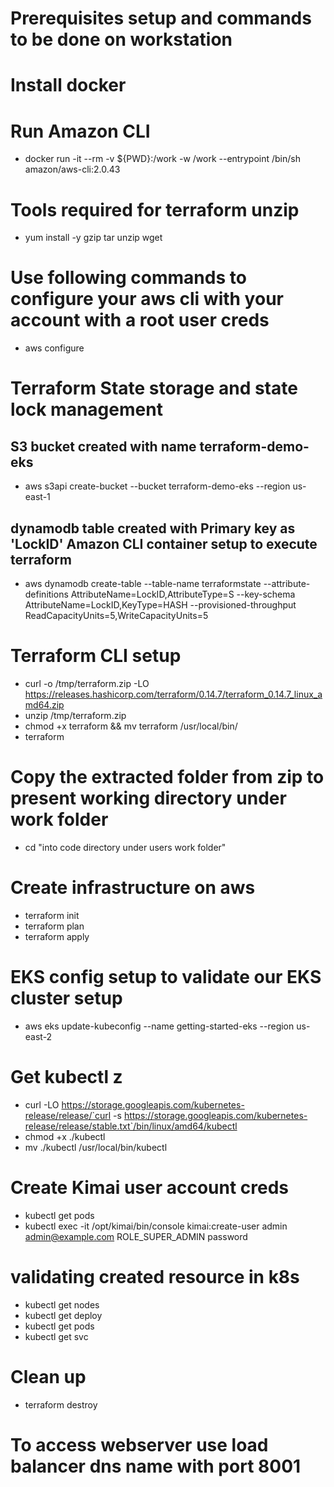 
# Prerequisites setup and commands to be done on workstation #

# Install docker

# Run Amazon CLI
- docker run -it --rm -v ${PWD}:/work -w /work --entrypoint /bin/sh amazon/aws-cli:2.0.43 

# Tools required for terraform unzip
- yum install -y gzip tar unzip wget

# Use following commands to configure your aws cli with your account with a root user creds
- aws configure 

# Terraform State storage and state lock management

## S3 bucket created with name terraform-demo-eks
- aws s3api create-bucket --bucket terraform-demo-eks --region us-east-1

## dynamodb table created with Primary key as 'LockID' Amazon CLI container setup to execute terraform
- aws dynamodb create-table --table-name terraformstate --attribute-definitions AttributeName=LockID,AttributeType=S --key-schema AttributeName=LockID,KeyType=HASH --provisioned-throughput ReadCapacityUnits=5,WriteCapacityUnits=5

# Terraform CLI setup
- curl -o /tmp/terraform.zip -LO https://releases.hashicorp.com/terraform/0.14.7/terraform_0.14.7_linux_amd64.zip
- unzip /tmp/terraform.zip
- chmod +x terraform && mv terraform /usr/local/bin/
- terraform  


# Copy the extracted folder from zip to present working directory under work folder 
- cd "into code directory under users work folder"

# Create infrastructure on aws
- terraform init
- terraform plan
- terraform apply 

# EKS config setup to validate our EKS cluster setup 
- aws eks update-kubeconfig --name getting-started-eks --region us-east-2 

# Get kubectl z
- curl -LO https://storage.googleapis.com/kubernetes-release/release/`curl -s https://storage.googleapis.com/kubernetes-release/release/stable.txt`/bin/linux/amd64/kubectl
- chmod +x ./kubectl
- mv ./kubectl /usr/local/bin/kubectl 

# Create Kimai user account creds
- kubectl get pods
- kubectl exec -it <kimai-pod-name> /opt/kimai/bin/console kimai:create-user admin admin@example.com ROLE_SUPER_ADMIN password

# validating created resource in k8s
- kubectl get nodes
- kubectl get deploy
- kubectl get pods
- kubectl get svc 

# Clean up
- terraform destroy 

# To access webserver use load balancer dns name with port 8001
